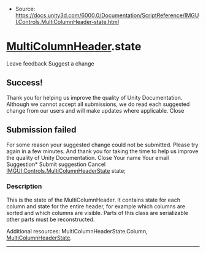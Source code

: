 * Source: https://docs.unity3d.com/6000.0/Documentation/ScriptReference/IMGUI.Controls.MultiColumnHeader-state.html

#  [MultiColumnHeader](https://docs.unity3d.com/6000.0/Documentation/ScriptReference/IMGUI.Controls.MultiColumnHeader.html).state
Leave feedback
Suggest a change
## Success!
Thank you for helping us improve the quality of Unity Documentation. Although we cannot accept all submissions, we do read each suggested change from our users and will make updates where applicable.
Close
## Submission failed
For some reason your suggested change could not be submitted. Please <a>try again</a> in a few minutes. And thank you for taking the time to help us improve the quality of Unity Documentation.
Close
Your name Your email Suggestion* Submit suggestion
Cancel
[IMGUI.Controls.MultiColumnHeaderState](https://docs.unity3d.com/6000.0/Documentation/ScriptReference/IMGUI.Controls.MultiColumnHeaderState.html) state; 
### Description
This is the state of the MultiColumnHeader.
It contains state for each column and state for the entire header, for example which columns are sorted and which columns are visible. Parts of this class are serializable other parts must be reconstructed.  
  
Additional resources: MultiColumnHeaderState.Column, [MultiColumnHeaderState](https://docs.unity3d.com/6000.0/Documentation/ScriptReference/IMGUI.Controls.MultiColumnHeaderState.html).
* * *

